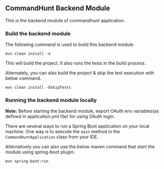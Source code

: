 ## CommandHunt Backend Module
This is the backend module of commandhunt application.

### Build the backend module

The following command is used to build this backend module.
```shell
mvn clean install -e
```
This will build the project. It also runs the tests in the build process.

Alternately, you can also build the project & skip the test execution with below command.
```shell
mvn clean install -DskipTests
```

### Running the backend module locally

**Note:** Before starting the backend module, export OAuth env variables(as defined in application.yml file) for using OAuth login.

There are several ways to run a Spring Boot application on your local machine. One way is to execute the `main` method in the `CommandHuntApplication` class from your IDE.

Alternatively you can also use the below maven command that start the module using spring-boot plugin:

```shell
mvn spring-boot:run
```
